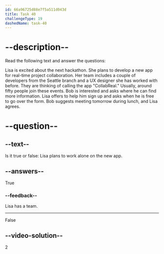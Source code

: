 ```yaml
---
id: 66a96725d88e7f5a511d043d
title: Task 40
challengeType: 19
dashedName: task-40
---
```


# --description--

Read the following text and answer the questions:

Lisa is excited about the next hackathon. She plans to develop a new app for real-time project collaboration. Her team includes a couple of developers from the Seattle branch and a UX designer she has worked with before. They are thinking of calling the app "CollabReal." Usually, around fifty people join these events. Bob is interested and asks where he can find more information. Lisa offers to help him sign up and asks when he is free to go over the form. Bob suggests meeting tomorrow during lunch, and Lisa agrees.

# --question--

## --text--

Is it true or false: Lisa plans to work alone on the new app.

## --answers--

True

### --feedback--

Lisa has a team.

---

False

## --video-solution--

2
